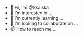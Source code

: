 - 👋 Hi, I’m @Skalska
- 👀 I’m interested in ...
- 🌱 I’m currently learning ...
- 💞️ I’m looking to collaborate on ...
- 📫 How to reach me ...

<!---
Skalska/Skalska is a ✨ special ✨ repository because its `README.md` (this file) appears on your GitHub profile.
You can click the Preview link to take a look at your changes.
--->

